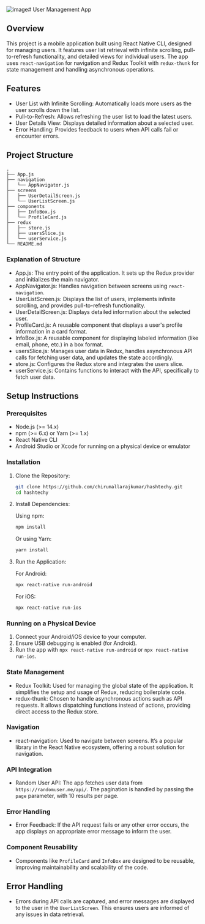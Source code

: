 ![image](https://github.com/user-attachments/assets/a35365ab-6542-42ae-a1af-098acf0d3744)# User Management App

## Overview

This project is a mobile application built using React Native CLI, designed for managing users. It features user list retrieval with infinite scrolling, pull-to-refresh functionality, and detailed views for individual users. The app uses `react-navigation` for navigation and Redux Toolkit with `redux-thunk` for state management and handling asynchronous operations.

## Features

- User List with Infinite Scrolling: Automatically loads more users as the user scrolls down the list.
- Pull-to-Refresh: Allows refreshing the user list to load the latest users.
- User Details View: Displays detailed information about a selected user.
- Error Handling: Provides feedback to users when API calls fail or encounter errors.

## Project Structure

```
.
├── App.js
├── navigation
│   └── AppNavigator.js
├── screens
│   ├── UserDetailScreen.js
│   └── UserListScreen.js
├── components
│   ├── InfoBox.js
│   └── ProfileCard.js
├── redux
│   ├── store.js
│   ├── usersSlice.js
│   └── userService.js
└── README.md
```

### Explanation of Structure

- App.js: The entry point of the application. It sets up the Redux provider and initializes the main navigator.
- AppNavigator.js: Handles navigation between screens using `react-navigation`.
- UserListScreen.js: Displays the list of users, implements infinite scrolling, and provides pull-to-refresh functionality.
- UserDetailScreen.js: Displays detailed information about the selected user.
- ProfileCard.js: A reusable component that displays a user's profile information in a card format.
- InfoBox.js: A reusable component for displaying labeled information (like email, phone, etc.) in a box format.
- usersSlice.js: Manages user data in Redux, handles asynchronous API calls for fetching user data, and updates the state accordingly.
- store.js: Configures the Redux store and integrates the users slice.
- userService.js: Contains functions to interact with the API, specifically to fetch user data.

## Setup Instructions

### Prerequisites

- Node.js (>= 14.x)
- npm (>= 6.x) or Yarn (>= 1.x)
- React Native CLI
- Android Studio or Xcode for running on a physical device or emulator

### Installation

1. Clone the Repository:

   ```bash
   git clone https://github.com/chirumallarajkumar/hashtechy.git
   cd hashtechy
   ```

2. Install Dependencies:

   Using npm:
   ```bash
   npm install
   ```

   Or using Yarn:
   ```bash
   yarn install
   ```

3. Run the Application:

   For Android:
   ```bash
   npx react-native run-android
   ```

   For iOS:
   ```bash
   npx react-native run-ios
   ```

### Running on a Physical Device

1. Connect your Android/iOS device to your computer.
2. Ensure USB debugging is enabled (for Android).
3. Run the app with `npx react-native run-android` or `npx react-native run-ios`.

### State Management

- Redux Toolkit: Used for managing the global state of the application. It simplifies the setup and usage of Redux, reducing boilerplate code.
- redux-thunk: Chosen to handle asynchronous actions such as API requests. It allows dispatching functions instead of actions, providing direct access to the Redux store.

### Navigation

- react-navigation: Used to navigate between screens. It’s a popular library in the React Native ecosystem, offering a robust solution for navigation.

### API Integration

- Random User API: The app fetches user data from `https://randomuser.me/api/`. The pagination is handled by passing the `page` parameter, with 10 results per page.

### Error Handling

- Error Feedback: If the API request fails or any other error occurs, the app displays an appropriate error message to inform the user.

### Component Reusability

- Components like `ProfileCard` and `InfoBox` are designed to be reusable, improving maintainability and scalability of the code.

## Error Handling

- Errors during API calls are captured, and error messages are displayed to the user in the `UserListScreen`. This ensures users are informed of any issues in data retrieval.


